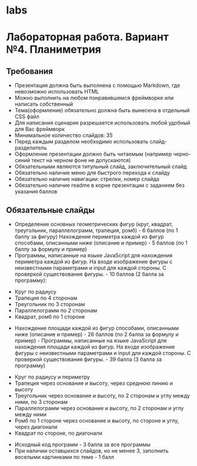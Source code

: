 # labs
Лабораторная работа. Вариант №4. Планиметрия
=============================================
Требования
----------
- Презентация должна быть выполнена с помощью Markdown, где невозможно использовать HTML
- Можно выполнить на любом понравившемся фреймворке или написать собственный
- Тема(оформление) обязательно должна быть вынесена в отдельный CSS файл
- Для написания сценария разрешается использовать любой удобный для Вас фреймворк
- Минимальное количество слайдов: 35
- Перед каждым разделом необходимо использовать слайд-разделитель
- Оформление презентации должно быть читаемым (например черно-синий текст на черном фоне не допускаются)
- Обязательными являются титульный слайд, заключительный слайд
- Обязательно наличие меню для быстрого перехода к слайду
- Обязательно наличие навигации: стрелки, номер слайда
- Обязательно наличие readme в корне презентации с заданием без указания баллов

Обязательные слайды
----------------------
- Определение основных геометрических фигур (круг, квадрат, треугольник, параллелограмм, трапеция, ромб) - 6 баллов (по 1 баллу за фигуру)
Нахождение периметра каждой из фигур способами, описанными ниже (описание и пример) - 5 баллов (по 1 баллу за формулу и пример)
- Программы, написанные на языке JavaScript для нахождения периметра каждой из фигур. На входе изображение фигуры с неизвестными параметрами и input для каждой стороны. С проверкой существования фигуры. - 10 баллов (2 балла за программу):
+ Круг по радиусу
+ Трапеция по 4 сторонам
+ Треугольник по 3 сторонам
+ Параллелограмм по 2 сторонам
+ Квадрат, ромб по 1 стороне
- Нахождение площади каждой из фигур способами, описанными ниже (описание и пример) - 26 баллов (по 2 балла за формулу и пример) -
Программы, написанные на языке JavaScript для нахождения площади каждой из фигур. На входе изображение фигуры с неизвестными параметрами и input для каждой стороны. С проверкой существования фигуры. - 39 балла (3 балла за программу)
+ Круг по радиусу и периметру
+ Трапеция через основание и высоту, через среднюю линию и высоту
+ Треугольник через основание и высоту, по 2 сторонам и углу между ними, по 3 сторонам
+ Параллелограмм через основание и высоту, по 2 сторонам и углу между ними
+ Ромб по 1 стороне через основание и высоту, по стороне и углу, через диагонали
+ Квадрат по стороне, по диагонали
- Исходный код программ - 3 балла за все программы
- При наличии оставшихся слайдов, но не менее 3, заполнить веселыми картинками по теме - 1 балл